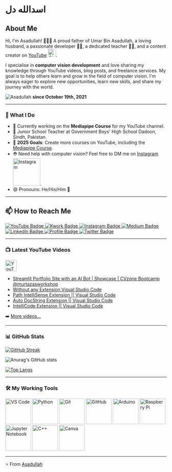 # اسدالله دل
## About Me
Hi, I'm Asadullah! 👨‍👩‍👦 A proud father of Umar Bin Asadullah, a loving husband, a passionate developer 👨‍💻, a dedicated teacher 👨‍🏫, and a content creator on [YouTube](https://www.youtube.com/@asadullah-dal) <img alt="AiPhile Youtube" src="https://user-images.githubusercontent.com/66181793/131223988-882d53a0-4882-468f-9bd7-46b46466baae.png" width="25">.

I specialise in **computer vision development** and love sharing my knowledge through YouTube videos, blog posts, and freelance services. My goal is to help others learn and grow in the field of computer vision. I'm always eager to explore new opportunities, learn new skills, and share my journey with the world.

<p align="left">
  <img src="https://komarev.com/ghpvc/?username=Asadullah-Dal17&label=Profile%20views&color=0e75b6&style=flat" alt="Asadullah" />
  <strong> since October 19th, 2021 </strong>
</p>

---

### 🌟 What I Do
- 🔭 Currently working on the **Mediapipe Course** for my YouTube channel.
- 🌱 Junior School Teacher at Government Boys' High School Dadoon, Sindh, Pakistan.
- 🥅 **2025 Goals**: Create more courses on YouTube, including the [Mediapipe Course](https://github.com/Asadullah-Dal17/AiPhile-Mediapipe-Course-2023).
- ⛑️ Need help with computer vision? Feel free to DM me on [Instagram](https://www.instagram.com/aiphile17/) <img alt="Instagram" src="https://img.shields.io/badge/Instagram-purple?style=for-the-badge&logo=Instagram&logoColor=white" width="85">.
- 😄 Pronouns: He/His/Him 👨

---

## 📫 How to Reach Me
<div id="badges">
  <a href="https://www.youtube.com/@asadullah-dal">
    <img src="https://img.shields.io/badge/YouTube-red?style=for-the-badge&logo=youtube&logoColor=white" alt="YouTube Badge"/>
  </a>
  <a href="https://kwork.com/user/asadullah92">
    <img src="https://img.shields.io/badge/Kwork-for%20freelancing-white?style=for-the-badge&logo=kwork-black&logoColor=black" alt="Kwork Badge"/>
  </a>
  <a href="https://www.instagram.com/aiphile17">
    <img src="https://img.shields.io/badge/Instagram-purple?style=for-the-badge&logo=Instagram&logoColor=white" alt="Instagram Badge"/>
  </a>
  <a href="https://medium.com/@aiphile">
    <img src="https://img.shields.io/badge/Medium-black?style=for-the-badge&logo=Medium&logoColor=white" alt="Medium Badge"/>
  </a>
  <a href="https://www.linkedin.com/company/aiphile">
    <img src="https://img.shields.io/badge/LinkedIn-blue?style=for-the-badge&logo=linkedin&logoColor=white" alt="LinkedIn Badge"/>
  </a>
  <a href="https://asadullahdal.streamlit.app/">
    <img src="https://img.shields.io/badge/My%20Profile-black?style=for-the-badge&logo=Profile&logoColor=Green" alt="Profile Badge"/>
  </a>
  <a href="https://twitter.com/ai_phile">
    <img src="https://img.shields.io/badge/Twitter-blue?style=for-the-badge&logo=twitter&logoColor=white" alt="Twitter Badge"/>
  </a>
</div>

---
 ### 📺 Latest YouTube Videos
<a href="https://www.youtube.com/@asadullah-dal">
  <img src="https://img.shields.io/badge/YouTube-red?style=for-the-badge&logo=youtube&logoColor=white" height="35" alt="YouTube Badge"/>
</a>

<!-- YOUTUBE-VIDEOS-LIST:START -->
- [Streamlit Portfolio Site with an AI Bot | Showcase | CVzone Bootcamp  @murtazasworkshop](https://www.youtube.com/watch?v=cG_ydd-Uko0)
- [Without any Extension Visual Studio Code](https://www.youtube.com/watch?v=NoSr16hNR6k)
- [Path IntelliSense Extension || Visual Studio Code](https://www.youtube.com/watch?v=B5vZkqiXvJ8)
- [Auto DocString Extension || Visual Studio Code](https://www.youtube.com/watch?v=2xa9_A8HH3U)
- [IntelliCode Extension || Visual Studio Code](https://www.youtube.com/watch?v=ePaF2AJgq9M)
<!-- YOUTUBE-VIDEOS-LIST:END -->

➡️ [More videos...](https://www.youtube.com/@asadullah-dal)

--- 


### 📊 GitHub Stats
[![GitHub Streak](http://github-readme-streak-stats.herokuapp.com?user=Asadullah-Dal17&theme=dark&background=000000)](https://git.io/streak-stats)

![Anurag's GitHub stats](https://github-readme-stats.vercel.app/api?username=Asadullah-Dal17&show_icons=true&theme=transparent)

[![Top Langs](https://github-readme-stats.vercel.app/api/top-langs/?username=Asadullah-Dal17&layout=compact&theme=buefy&title_color=000)](https://github.com/anuraghazra/github-readme-stats)

---

### 🛠️ My Working Tools
<p>
  <a href="https://code.visualstudio.com/"><img alt="VS Code" src="https://cdn.jsdelivr.net/gh/devicons/devicon/icons/vscode/vscode-original-wordmark.svg" width="80"></a>
  <a href="https://www.python.org/"><img alt="Python" src="https://cdn.jsdelivr.net/gh/devicons/devicon/icons/python/python-original-wordmark.svg" width="80"></a>
  <a href="https://git-scm.com/"><img alt="Git" src="https://cdn.jsdelivr.net/gh/devicons/devicon/icons/git/git-plain-wordmark.svg" width="80"></a>
  <a href="https://github.com/"><img alt="GitHub" src="https://cdn.jsdelivr.net/gh/devicons/devicon/icons/github/github-original-wordmark.svg" width="80"></a>
  <a href="https://www.arduino.cc/"><img alt="Arduino" src="https://cdn.jsdelivr.net/gh/devicons/devicon/icons/arduino/arduino-original-wordmark.svg" width="80"></a>
  <a href="https://www.raspberrypi.org"><img alt="Raspberry Pi" src="https://cdn.jsdelivr.net/gh/devicons/devicon/icons/raspberrypi/raspberrypi-original.svg" width="80"></a>
  <a href="https://jupyter.org/"><img alt="Jupyter Notebook" src="https://cdn.jsdelivr.net/gh/devicons/devicon/icons/jupyter/jupyter-original-wordmark.svg" width="80"></a>
  <a href="https://en.wikipedia.org/wiki/C%2B%2B"><img alt="C++" src="https://cdn.jsdelivr.net/gh/devicons/devicon/icons/cplusplus/cplusplus-plain.svg" width="80"></a>
  <a href="http://canva.com/"><img alt="Canva" src="https://cdn.jsdelivr.net/gh/devicons/devicon/icons/canva/canva-original.svg" width="80"></a>
</p>

---

⭐️ From [Asadullah](https://github.com/Asadullah-Dal17)
